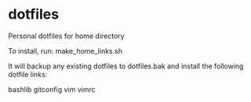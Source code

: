 dotfiles
========

Personal dotfiles for home directory

To install, run:
    make_home_links.sh

It will backup any existing dotfiles to dotfiles.bak and install the following dotfile links:

bashlib
gitconfig
vim
vimrc

